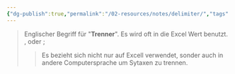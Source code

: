 ```yaml
---
{"dg-publish":true,"permalink":"/02-resources/notes/delimiter/","tags":["code"],"noteIcon":"","updated":"2024-10-16T23:56:05.415+02:00"}
---
```


> Englischer Begriff für "**Trenner**".
> Es wird oft in die Excel Wert benutzt.
> ${,}$ oder ${;}$
>>Es bezieht sich nicht nur auf Excell verwendet, sonder auch in andere Computersprache um Sytaxen zu trennen. 
